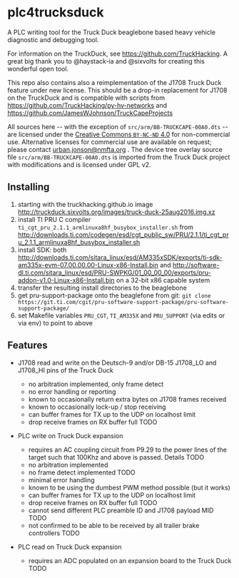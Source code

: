 # plc4trucksduck

A PLC writing tool for the Truck Duck beaglebone based heavy vehicle diagnostic and debugging tool.

For information on the TruckDuck, see https://github.com/TruckHacking. A great big thank you to @haystack-ia and @sixvolts for creating this wonderful open tool.

This repo also contains also a reimplementation of the J1708 Truck Duck feature under new license. This should be a drop-in replacement for J1708 on the TruckDuck and is compatible with scripts from https://github.com/TruckHacking/py-hv-networks and https://github.com/JamesWJohnson/TruckCapeProjects

All sources here -- with the exception of `src/arm/BB-TRUCKCAPE-00A0.dts` -- are licensed under the [Creative Commons `BY-NC-ND` 4.0](https://creativecommons.org/licenses/by-nc-nd/4.0/) for non-commercial use. Alternative licenses for commercial use are available on request; please contact urban.jonson@nmfta.org . The device tree overlay source file `src/arm/BB-TRUCKCAPE-00A0.dts` is imported from the Truck Duck project with modifications and is licensed under GPL v2.

## Installing

1. starting with the truckhacking.github.io image http://truckduck.sixvolts.org/images/truck-duck-25aug2016.img.xz
2. install TI PRU C compiler `ti_cgt_pru_2.1.1_armlinuxa8hf_busybox_installer.sh` from http://downloads.ti.com/codegen/esd/cgt_public_sw/PRU/2.1.1/ti_cgt_pru_2.1.1_armlinuxa8hf_busybox_installer.sh
3. install SDK: both http://downloads.ti.com/sitara_linux/esd/AM335xSDK/exports/ti-sdk-am335x-evm-07.00.00.00-Linux-x86-Install.bin and http://software-dl.ti.com/sitara_linux/esd/PRU-SWPKG/01_00_00_00/exports/pru-addon-v1.0-Linux-x86-Install.bin on a 32-bit x86 capable system
4. transfer the resulting install directories to the beaglebone
5. get pru-support-package onto the beaglefone from git: `git clone https://git.ti.com/cgit/pru-software-support-package/pru-software-support-package/`
6. set Makefile variables `PRU_CGT`, `TI_AM335X` and `PRU_SUPPORT` (via edits or via env) to point to above

## Features

* J1708 read and write on the Deutsch-9 and/or DB-15 J1708_LO and J1708_HI pins of the Truck Duck
  * no arbitration implemented, only frame detect
  * no error handling or reporting
  * known to occasionally return extra bytes on J1708 frames received
  * known to occasionally lock-up / stop receiving
  * can buffer frames for TX up to the UDP on localhost limit
  * drop receive frames on RX buffer full TODO

* PLC write on Truck Duck expansion
  * requires an AC coupling circuit from P9.29 to the power lines of the target such that 100Khz and above is passed. Details TODO
  * no arbitration implemented
  * no frame detect implemented TODO
  * minimal error handling
  * known to be using the dumbest PWM method possible (but it works)
  * can buffer frames for TX up to the UDP on localhost limit
  * drop receive frames on RX buffer full TODO
  * cannot send different PLC preamble ID and J1708 payload MID TODO
  * not confirmed to be able to be received by all trailer brake controllers TODO

* PLC read on Truck Duck expansion
  * requires an ADC populated on an expansion board to the Truck Duck TODO
